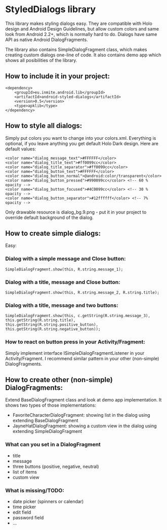 # StyledDialogs library

This library makes styling dialogs easy. They are compatible with Holo design and Android Design Guidelines, but allow custom colors and same look from Android 2.2+, which is normally hard to do. Dialogs have same API as native Android DialogFragments.

The library also contains SimpleDialogFragment class, which makes creating custom dialogs one-line of code. It also contains demo app which shows all posibilities of the library. 

## How to include it in your project:

	<dependency>
		<groupId>eu.inmite.android.lib</groupId>
		<artifactId>android-styled-dialogs</artifactId>
		<version>0.5</version>
		<type>apklib</type>
	</dependency>

## How to style all dialogs:

Simply put colors you want to change into your colors.xml. Everything is optional, if you leave anything you get default Holo Dark design. Here are default values:

	<color name="dialog_message_text">#FFFFFF</color>
	<color name="dialog_title_text">#ff0099cc</color>
	<color name="dialog_title_separator">#ff0099cc</color>
	<color name="dialog_button_text">#FFFFFF</color>
	<color name="dialog_button_normal">@android:color/transparent</color>
	<color name="dialog_button_pressed">#990099cc</color> <!-- 60 % opacity -->
	<color name="dialog_button_focused">#4C0099cc</color> <!-- 30 % opacity -->
	<color name="dialog_button_separator">#12ffffff</color> <!-- 7% opacity -->

Only drawable resource is dialog_bg.9.png - put it in your project to override default background of the dialog.

## How to create simple dialogs:

Easy:

### Dialog with a simple message and Close button:

	SimpleDialogFragment.show(this, R.string.message_1);

### Dialog with a title, message and Close button:

	SimpleDialogFragment.show(this, R.string.message_2, R.string.title); 

### Dialog with a title, message and two buttons:	
	SimpleDialogFragment.show(this, c.getString(R.string.message_3), this.getString(R.string.title), this.getString(R.string.positive_button), this.getString(R.string.negative_button));

### How to react on button press in your Activity/Fragment:

Simply implement interface ISimpleDialogFragmentListener in your Activity/Fragment. I recommend similar pattern in your other (non-simple) DialogFragments.

## How to create other (non-simple) DialogFragments:

Extend BaseDialogFragment class and look at demo app implementation. It shows two types of those implementations:

 - FavoriteCharacterDialogFragment: showing list in the dialog using extending BaseDialogFragment
 - JayneHatDialogFragment: showing a custom view in the dialog using extending SimpleDialogFragment

### What can you set in a DialogFragment
 - title
 - message
 - three buttons (positive, negative, neutral)
 - list of items
 - custom view

### What is missing/TODO:
 - date picker (spinners or calendar)
 - time picker
 - edit field
 - password field
 - ...

		

